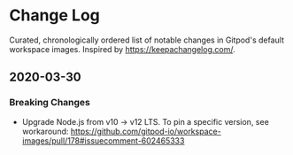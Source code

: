 # Change Log

Curated, chronologically ordered list of notable changes in Gitpod's default workspace images.  Inspired by https://keepachangelog.com/.


## 2020-03-30

### Breaking Changes
- Upgrade Node.js from v10 → v12 LTS.  To pin a specific version, see workaround: https://github.com/gitpod-io/workspace-images/pull/178#issuecomment-602465333
